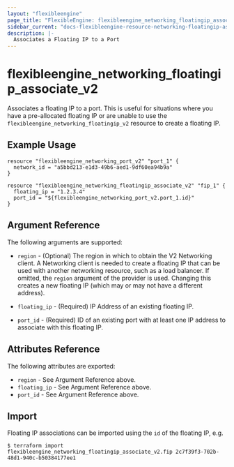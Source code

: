 ```yaml
---
layout: "flexibleengine"
page_title: "FlexibleEngine: flexibleengine_networking_floatingip_associate_v2"
sidebar_current: "docs-flexibleengine-resource-networking-floatingip-associate-v2"
description: |-
  Associates a Floating IP to a Port
---
```


# flexibleengine\_networking\_floatingip\_associate_v2

Associates a floating IP to a port. This is useful for situations
where you have a pre-allocated floating IP or are unable to use the
`flexibleengine_networking_floatingip_v2` resource to create a floating IP.

## Example Usage

```hcl
resource "flexibleengine_networking_port_v2" "port_1" {
  network_id = "a5bbd213-e1d3-49b6-aed1-9df60ea94b9a"
}

resource "flexibleengine_networking_floatingip_associate_v2" "fip_1" {
  floating_ip = "1.2.3.4"
  port_id = "${flexibleengine_networking_port_v2.port_1.id}"
}
```

## Argument Reference

The following arguments are supported:

* `region` - (Optional) The region in which to obtain the V2 Networking client.
    A Networking client is needed to create a floating IP that can be used with
    another networking resource, such as a load balancer. If omitted, the
    `region` argument of the provider is used. Changing this creates a new
    floating IP (which may or may not have a different address).

* `floating_ip` - (Required) IP Address of an existing floating IP.

* `port_id` - (Required) ID of an existing port with at least one IP address to
    associate with this floating IP.

## Attributes Reference

The following attributes are exported:

* `region` - See Argument Reference above.
* `floating_ip` - See Argument Reference above.
* `port_id` - See Argument Reference above.

## Import

Floating IP associations can be imported using the `id` of the floating IP, e.g.

```
$ terraform import flexibleengine_networking_floatingip_associate_v2.fip 2c7f39f3-702b-48d1-940c-b50384177ee1
```
